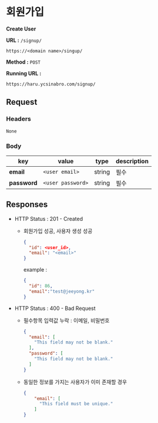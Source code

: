 # 회원가입

**Create User**

**URL :** `/signup/`

`https://<domain name>/singup/`

**Method :** `POST`

**Running URL :**

`https://haru.ycsinabro.com/signup/`

## Request

### Headers

`None`

### Body

key          | value             | type   | description
------------ | ----------------- | ------ | -----------
**email**    | `<user email>`    | string | 필수
**password** | `<user password>` | string | 필수

## Responses

- HTTP Status : 201 - Created

  - 회원가입 성공, 사용자 생성 성공

    ```json
    {
      "id": <user_id>,
      "email": "<email>"
    }
    ```

    example :

    ```json
    {
      "id": 86,
      "email":"test@jeeyong.kr"
    }
    ```

- HTTP Status : 400 - Bad Request

  - 필수항목 입력값 누락 : 이메일, 비밀번호

    ```json
    {
      "email": [
        "This field may not be blank."
      ],
      "password": [
        "This field may not be blank."
      ]
    }
    ```

  - 동일한 정보를 가지는 사용자가 이미 존재할 경우

    ```json
    {
        "email": [
          "This field must be unique."
        ]
    }
    ```
